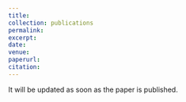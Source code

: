 ```yaml
---
title: 
collection: publications
permalink: 
excerpt: 
date: 
venue: 
paperurl: 
citation: 
---
```


It will be updated as soon as the paper is published.
